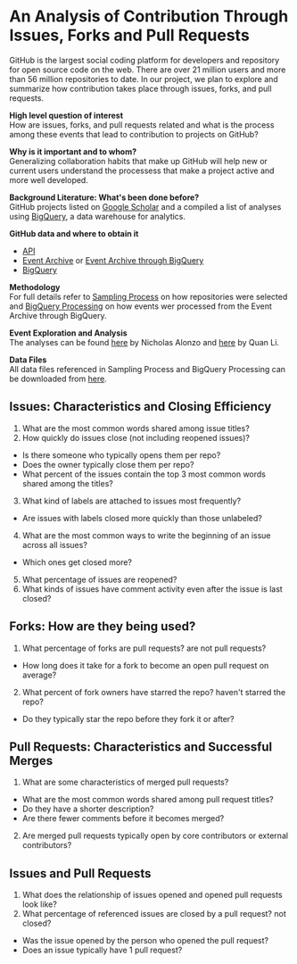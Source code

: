 # An Analysis of Contribution Through Issues, Forks and Pull Requests 

GitHub is the largest social coding platform for developers and repository for open source code on the web. There are over 21 million users and more than 56 million repositories to date. In our project, we plan to explore and summarize how contribution takes place through issues, forks, and pull requests. 

__High level question of interest__  
How are issues, forks, and pull requests related and what is the process among these events that lead to contribution to projects on GitHub?

__Why is it important and to whom?__  
Generalizing collaboration habits that make up GitHub will help new or current users understand the processess that make a project active and more well developed.

__Background Literature: What's been done before?__  
GitHub projects listed on [Google Scholar](https://scholar.google.com/scholar?q=github) and a compiled a list of analyses using [BigQuery](https://medium.com/google-cloud/github-on-bigquery-analyze-all-the-code-b3576fd2b150), a data warehouse for analytics.

__GitHub data and where to obtain it__
- [API](https://developer.github.com/v3/)
- [Event Archive](https://www.githubarchive.org/) or [Event Archive through BigQuery]()
- [BigQuery](https://bigquery.cloud.google.com/dataset/bigquery-public-data:github_repos)  

__Methodology__  
For full details refer to [Sampling Process](https://github.com/nicholas-alonzo/GitHub-Repo-Analysis/blob/master/SamplingProcess.ipynb) on how repositories were selected and [BigQuery Processing](https://github.com/nicholas-alonzo/GitHub-Repo-Analysis/blob/master/BigQueryProcessing_na.ipynb) on how events wer processed from the Event Archive through BigQuery.

__Event Exploration and Analysis__  
The analyses can be found [here](https://github.com/nicholas-alonzo/GitHub-Repo-Analysis/blob/master/Event-Exploration_na.ipynb) by Nicholas Alonzo and [here](https://github.com/nicholas-alonzo/GitHub-Repo-Analysis/blob/master/Event-Exploration_ql.ipynb) by Quan Li.

__Data Files__  
All data files referenced in Sampling Process and BigQuery Processing can be downloaded from [here](https://mega.nz/#F!LZ0jQQDZ!K4p6b9afXmBYZ2rDhyv5zQ).

## Issues: Characteristics and Closing Efficiency 
1. What are the most common words shared among issue titles?  
2. How quickly do issues close (not including reopened issues)? 
  - Is there someone who typically opens them per repo? 
  - Does the owner typically close them per repo?
  - What percent of the issues contain the top 3 most common words shared among the titles?  
3. What kind of labels are attached to issues most frequently?
  - Are issues with labels closed more quickly than those unlabeled?  
4. What are the most common ways to write the beginning of an issue across all issues?
  - Which ones get closed more?  
5. What percentage of issues are reopened?
6. What kinds of issues have comment activity even after the issue is last closed?

## Forks: How are they being used?
1. What percentage of forks are pull requests? are not pull requests?
  - How long does it take for a fork to become an open pull request on average?
2. What percent of fork owners have starred the repo? haven't starred the repo?
  - Do they typically star the repo before they fork it or after?

## Pull Requests: Characteristics and Successful Merges
1. What are some characteristics of merged pull requests?
  - What are the most common words shared among pull request titles?
  - Do they have a shorter description?
  - Are there fewer comments before it becomes merged?
2.	Are merged pull requests typically open by core contributors or external contributors? 

## Issues and Pull Requests
1. What does the relationship of issues opened and opened pull requests look like?
2. What percentage of referenced issues are closed by a pull request? not closed?
  - Was the issue opened by the person who opened the pull request?
  - Does an issue typically have 1 pull request?